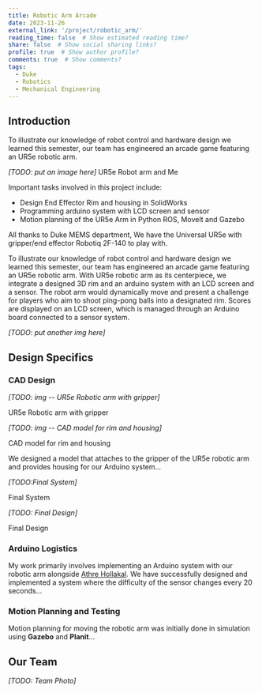 ```yaml
---
title: Robotic Arm Arcade
date: 2023-11-26
external_link: '/project/robotic_arm/'
reading_time: false  # Show estimated reading time?
share: false  # Show social sharing links?
profile: true  # Show author profile?
comments: true  # Show comments?
tags:
  - Duke
  - Robotics
  - Mechanical Engineering
---
```


## Introduction
To illustrate our knowledge of robot control and hardware design we learned this semester, our team has  engineered an  arcade game featuring an UR5e robotic arm.

*[TODO: put an image here]*
UR5e Robot arm and Me

Important tasks involved in this project include:

- Design End Effector Rim and housing in SolidWorks
- Programming arduino system with LCD screen and sensor
- Motion planning of the UR5e Arm in Python ROS, MoveIt and Gazebo

All thanks to Duke MEMS department, We have the Universal UR5e with gripper/end effector Robotiq 2F-140 to play with.

To illustrate our knowledge of robot control and hardware design we learned this semester, our team has engineered an arcade game featuring an UR5e robotic arm. With UR5e robotic arm as its centerpiece, we integrate a designed 3D rim and an arduino system with an LCD screen and a sensor. The robot arm would dynamically move and present a challenge for players who aim to shoot ping-pong balls into a designated rim. Scores are displayed on an LCD screen, which is managed through an Arduino board connected to a sensor system.

*[TODO: put another img here]*

## Design Specifics

### CAD Design 

*[TODO: img -- UR5e Robotic arm with gripper]*

UR5e Robotic arm with gripper

*[TODO: img -- CAD model for rim and housing]*

CAD model for rim and housing

We designed a model that attaches to the gripper of the UR5e robotic arm and provides housing for our Arduino system...

*[TODO:Final System]*

Final System

*[TODO: Final Design]*

Final Design

### Arduino Logistics 

My work primarily involves implementing an Arduino system with our robotic arm alongside [Athre Hollakal](https://sites.google.com/view/athre-hollakal/about-me). We have successfully designed and implemented a system where the difficulty of the sensor changes every 20 seconds...

### Motion Planning and Testing 

Motion planning for moving the robotic arm was initially done in simulation using **Gazebo** and **Planit**...

## Our Team

*[TODO: Team Photo]*
